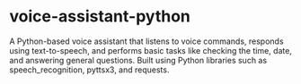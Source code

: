 # voice-assistant-python
A Python-based voice assistant that listens to voice commands, responds using text-to-speech, and performs basic tasks like checking the time, date, and answering general questions. Built using Python libraries such as speech_recognition, pyttsx3, and requests.
